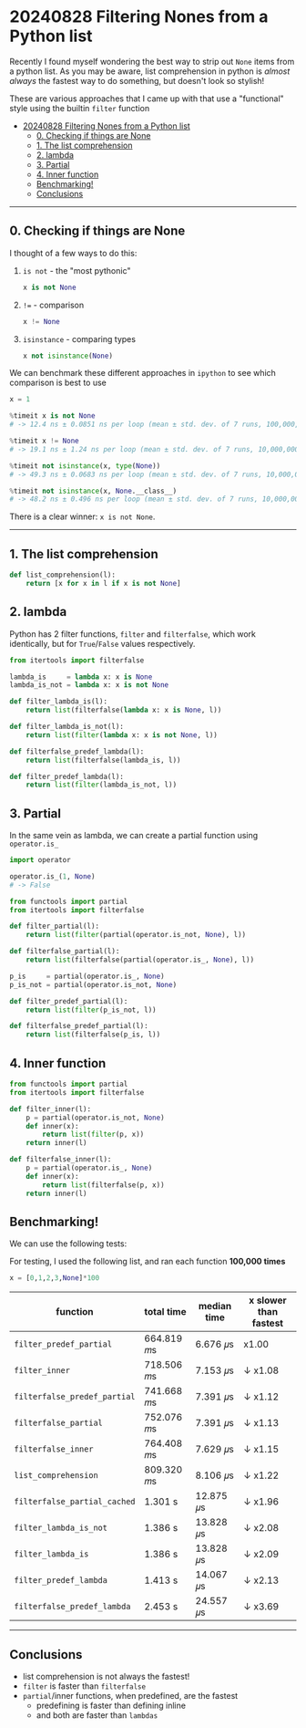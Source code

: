 # 20240828 Filtering Nones from a Python list

Recently I found myself wondering the best way to strip out `None` items from a python list. As you may be aware, list
comprehension in python is _almost always_ the fastest way to do something, but doesn't look so stylish!

These are various approaches that I came up with that use a "functional" style using the builtin `filter` function

- [20240828 Filtering Nones from a Python list](#20240828-filtering-nones-from-a-python-list)
  - [0. Checking if things are None](#0-checking-if-things-are-none)
  - [1. The list comprehension](#1-the-list-comprehension)
  - [2. lambda](#2-lambda)
  - [3. Partial](#3-partial)
  - [4. Inner function](#4-inner-function)
  - [Benchmarking!](#benchmarking)
  - [Conclusions](#conclusions)

---

## 0. Checking if things are None

I thought of a few ways to do this:

1. `is not` - the "most pythonic"
    ```python
    x is not None
    ```
2. `!=` - comparison
    ```python
    x != None
    ```
3. `isinstance` - comparing types
    ```python
    x not isinstance(None)
    ```

We can benchmark these different approaches in `ipython` to see which comparison is best to use

```python
x = 1

%timeit x is not None
# -> 12.4 ns ± 0.0851 ns per loop (mean ± std. dev. of 7 runs, 100,000,000 loops each)

%timeit x != None
# -> 19.1 ns ± 1.24 ns per loop (mean ± std. dev. of 7 runs, 10,000,000 loops each)

%timeit not isinstance(x, type(None))
# -> 49.3 ns ± 0.0683 ns per loop (mean ± std. dev. of 7 runs, 10,000,000 loops each)

%timeit not isinstance(x, None.__class__)
# -> 48.2 ns ± 0.496 ns per loop (mean ± std. dev. of 7 runs, 10,000,000 loops each)
```

There is a clear winner: `x is not None`.

---

## 1. The list comprehension

```python
def list_comprehension(l):
    return [x for x in l if x is not None]
```

## 2. lambda

Python has 2 filter functions, `filter` and `filterfalse`, which work identically, but for `True`/`False` values
respectively.

```python
from itertools import filterfalse

lambda_is     = lambda x: x is None
lambda_is_not = lambda x: x is not None

def filter_lambda_is(l):
    return list(filterfalse(lambda x: x is None, l))

def filter_lambda_is_not(l):
    return list(filter(lambda x: x is not None, l))

def filterfalse_predef_lambda(l):
    return list(filterfalse(lambda_is, l))

def filter_predef_lambda(l):
    return list(filter(lambda_is_not, l))
```

## 3. Partial

In the same vein as lambda, we can create a partial function using `operator.is_`

```python
import operator

operator.is_(1, None)
# -> False
```


```python
from functools import partial
from itertools import filterfalse

def filter_partial(l):
    return list(filter(partial(operator.is_not, None), l))

def filterfalse_partial(l):
    return list(filterfalse(partial(operator.is_, None), l))

p_is     = partial(operator.is_, None)
p_is_not = partial(operator.is_not, None)

def filter_predef_partial(l):
    return list(filter(p_is_not, l))

def filterfalse_predef_partial(l):
    return list(filterfalse(p_is, l))
```

## 4. Inner function

```python
from functools import partial
from itertools import filterfalse

def filter_inner(l):
    p = partial(operator.is_not, None)
    def inner(x):
        return list(filter(p, x))
    return inner(l)

def filterfalse_inner(l):
    p = partial(operator.is_, None)
    def inner(x):
        return list(filterfalse(p, x))
    return inner(l)
```

## Benchmarking!

We can use the following tests:

For testing, I used the following list, and ran each function **100,000 times**

```python
x = [0,1,2,3,None]*100
```

| function                     | total time | median time | x slower than fastest |
|------------------------------|------------|-------------|-----------------------|
| `filter_predef_partial`      | 664.819 𝑚s |   6.676 𝜇s  | x1.00
| `filter_inner`               | 718.506 𝑚s |   7.153 𝜇s  | ↓ x1.08
| `filterfalse_predef_partial` | 741.668 𝑚s |   7.391 𝜇s  | ↓ x1.12
| `filterfalse_partial`        | 752.076 𝑚s |   7.391 𝜇s  | ↓ x1.13
| `filterfalse_inner`          | 764.408 𝑚s |   7.629 𝜇s  | ↓ x1.15
| `list_comprehension`         | 809.320 𝑚s |   8.106 𝜇s  | ↓ x1.22
| `filterfalse_partial_cached` |   1.301 s  |  12.875 𝜇s  | ↓ x1.96
| `filter_lambda_is_not`       |   1.386 s  |  13.828 𝜇s  | ↓ x2.08
| `filter_lambda_is`           |   1.386 s  |  13.828 𝜇s  | ↓ x2.09
| `filter_predef_lambda`       |   1.413 s  |  14.067 𝜇s  | ↓ x2.13
| `filterfalse_predef_lambda`  |   2.453 s  |  24.557 𝜇s  | ↓ x3.69

---

## Conclusions

- list comprehension is not always the fastest!
- `filter` is faster than `filterfalse`
- `partial`/inner functions, when predefined, are the fastest
  - predefining is faster than defining inline
  - and both are faster than `lambdas`
